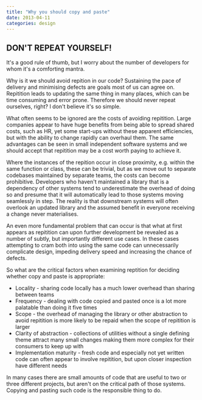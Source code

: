 ```yaml
---
title: "Why you should copy and paste"
date: 2013-04-11
categories: design
---
```

DON'T REPEAT YOURSELF!
----------------------

It's a good rule of thumb, but I worry about the number of developers for whom it's a comforting mantra. 

Why is it we should avoid repition in our code? Sustaining the pace of delivery and minimising defects are goals most of us can agree on. Repitition leads to updating the same thing in many places, which can be time consuming and error prone. Therefore we should never repeat ourselves, right? I don't believe it's so simple.

What often seems to be ignored are the costs of avoiding repitition. Large companies appear to have huge benefits from being able to spread shared costs, such as HR, yet some start-ups without these apparent efficiencies, but with the ability to change rapidly can overhaul them. The same advantages can be seen in small independent software systems and we should accept that repitition may be a cost worth paying to achieve it.

Where the instances of the repition occur in close proximity, e.g. within the same function or class, these can be trivial, but as we move out to separate codebases maintained by separate teams, the costs can become prohibitive. Developers who haven't maintained a library that is a dependency of other systems tend to underestimate the overhead of doing so and presume that it will automatically lead to those systems moving seamlessly in step. The reality is that downstream systems will often overlook an updated library and the assumed benefit in everyone receiving a change never materialises.

An even more fundamental problem that can occur is that what at first appears as repitition can upon further development be revealed as a number of subtly, but importantly different use cases.  In these cases attempting to cram both into using the same code can unnecessarily complicate design, impeding delivery speed and increasing the chance of defects.

So what are the critical factors when examining reptition for deciding whether copy and paste is appropriate:

 * Locality - sharing code locally has a much lower overhead than sharing between teams
 * Frequency - dealing with code copied and pasted once is a lot more palatable than doing it five times
 * Scope - the overhead of managing the library or other abstraction to avoid repitition is more likely to be repaid when the scope of repitition is larger
 * Clarity of abstraction - collections of utilities without a single defining theme attract many small changes making them more complex for their consumers to keep up with
 * Implementation maturity - fresh code and especially not yet written code can often appear to involve repitition, but upon closer inspection have different needs

In many cases there are small amounts of code that are useful to two or three different projects, but aren't on the critical path of those systems. Copying and pasting such code is the responsible thing to do.
